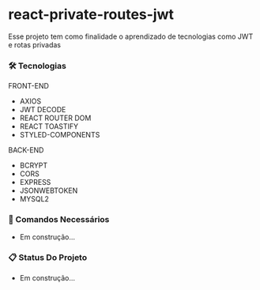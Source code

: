 # react-private-routes-jwt

Esse projeto tem como finalidade o aprendizado de tecnologias como JWT e rotas privadas

### 🛠️ Tecnologias 

FRONT-END
- AXIOS
- JWT DECODE
- REACT ROUTER DOM
- REACT TOASTIFY
- STYLED-COMPONENTS

BACK-END
- BCRYPT
- CORS
- EXPRESS
- JSONWEBTOKEN
- MYSQL2

### 🔧 Comandos Necessários

- Em construção...

### 📋 Status Do Projeto

- Em construção...
